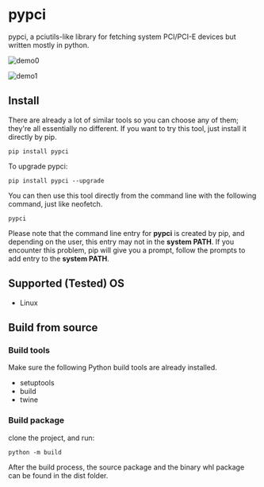 # pypci
pypci, a pciutils-like library for fetching system PCI/PCI-E devices but written mostly in python.


![demo0](https://files.catbox.moe/mku1dg.png)


![demo1](https://files.catbox.moe/scnd3j.png)

## Install
There are already a lot of similar tools so you can choose any of them; they're all essentially no different. If you want to try this tool, just install it directly by pip.
```shell
pip install pypci
```
To upgrade pypci:
```shell
pip install pypci --upgrade
```
You can then use this tool directly from the command line with the following command, just like neofetch.
```shell
pypci
```
Please note that the command line entry for __pypci__ is created by pip, and depending on the user, this entry may not in the __system PATH__. If you encounter this problem, pip will give you a prompt, follow the prompts to add entry to the __system PATH__.

## Supported (Tested) OS
* Linux


## Build from source
### Build tools
Make sure the following Python build tools are already installed.
* setuptools
* build
* twine

### Build package
clone the project, and run:
```shell
python -m build
```
After the build process, the source package and the binary whl package can be found in the dist folder.
